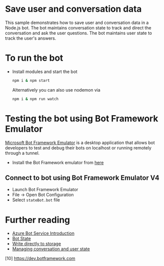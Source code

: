 # Save user and conversation data

This sample demonstrates how to save user and conversation data in a Node.js bot.
The bot maintains conversation state to track and direct the conversation and ask the user questions.
The bot maintains user state to track the user's answers.

# To run the bot

- Install modules and start the bot
    ```bash
    npm i & npm start
    ```
    Alternatively you can also use nodemon via
    ```bash
    npm i & npm run watch
    ```

# Testing the bot using Bot Framework Emulator

[Microsoft Bot Framework Emulator][2] is a desktop application that allows bot developers to test and debug their bots on localhost or running remotely through a tunnel.

- Install the Bot Framework emulator from [here][3]

## Connect to bot using Bot Framework Emulator **V4**

- Launch Bot Framework Emulator
- File -> Open Bot Configuration
- Select `stateBot.bot` file

# Further reading

- [Azure Bot Service Introduction][6]
- [Bot State][7]
- [Write directly to storage][8]
- [Managing conversation and user state][9]

[1]: https://www.npmjs.com/package/restify
[2]: https://github.com/microsoft/botframework-emulator
[3]: https://aka.ms/botframework-emulator
[4]: https://docs.microsoft.com/azure/bot-service/bot-builder-howto-v4-state?tabs=js
[5]: https://github.com/microsoft/botbuilder-tools
[6]: https://docs.microsoft.com/azure/bot-service/bot-service-overview-introduction
[7]: https://docs.microsoft.com/azure/bot-service/bot-builder-storage-concept
[8]: https://docs.microsoft.com/azure/bot-service/bot-builder-howto-v4-storage?tabs=js
[9]: https://docs.microsoft.com/azure/bot-service/bot-builder-howto-v4-state?tabs=js
[10] https://dev.botframework.com